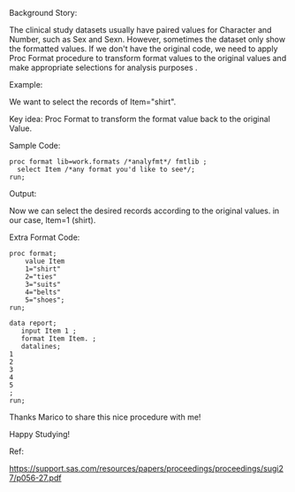 Background Story:

The clinical study datasets usually have paired values for Character and Number, such as Sex and Sexn. However, sometimes the dataset only show the formatted values. If we don't have the original code, we need to apply Proc Format procedure to transform format values to the original values and make appropriate selections for analysis purposes .




Example:

We want to select the records of Item="shirt". 

Key idea: Proc Format to transform the format value back to the original Value.




Sample Code:

```
proc format lib=work.formats /*analyfmt*/ fmtlib ; 
  select Item /*any format you'd like to see*/;   
run;
```

Output:

Now we can select the desired records according to the original values. in our case, Item=1 (shirt). 




Extra Format Code:
```
proc format;
    value Item
    1="shirt"
    2="ties"
    3="suits"
    4="belts"
    5="shoes";
run;

data report;
   input Item 1 ;
   format Item Item. ; 
   datalines;
1 
2 
3
4 
5
;
run;
```
Thanks Marico to share this nice procedure with me!

Happy Studying!

Ref: 

https://support.sas.com/resources/papers/proceedings/proceedings/sugi27/p056-27.pdf
